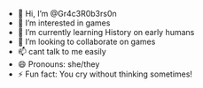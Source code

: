 - 👋 Hi, I’m @Gr4c3R0b3rs0n
- 👀 I’m interested in games
- 🌱 I’m currently learning History on early humans
- 💞️ I’m looking to collaborate on games
- 📫 cant talk to me easily
- 😄 Pronouns: she/they
- ⚡ Fun fact: You cry without thinking sometimes!

<!---
Gr4c3R0b3rs0n/Gr4c3R0b3rs0n is a ✨ special ✨ repository because its `README.md` (this file) appears on your GitHub profile.
You can click the Preview link to take a look at your changes.
--->
